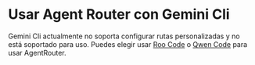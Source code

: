 # Usar Agent Router con Gemini Cli

Gemini Cli actualmente no soporta configurar rutas personalizadas y no está soportado para uso. Puedes elegir usar [Roo Code](/es/roocode) o [Qwen Code](/es/qwencode) para usar AgentRouter.
